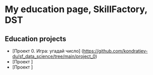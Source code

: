 # My education page, SkillFactory, DST

## Education projects

* [Проект 0. Игра: угадай число] (https://github.com/kondratiev-du/sf_data_science/tree/main/project_0)
* [Проект ]
* [Проект ]
